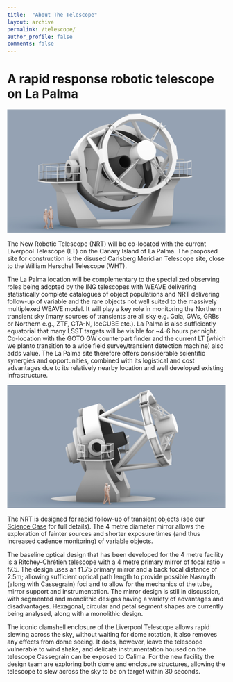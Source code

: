 ```yaml
---
title:  "About The Telescope"
layout: archive
permalink: /telescope/
author_profile: false
comments: false
---
```


# A rapid response robotic telescope on La Palma

![text about an image](NRT_concept_01_2018_ao_01.jpg) 

The New Robotic Telescope (NRT) will be co-located with the current Liverpool Telescope (LT) on the Canary Island of La Palma. The proposed site for construction is the disused Carlsberg Meridian Telescope site, close to the William Herschel Telescope (WHT). 

The La Palma location will be complementary to the specialized observing roles being adopted by the ING telescopes with WEAVE delivering statistically complete catalogues of object populations and NRT delivering follow-up of variable and the rare objects not well suited to the massively multiplexed WEAVE model. It will play a key role in monitoring the Northern transient sky (many sources of transients are all sky e.g. Gaia, GWs, GRBs or Northern e.g., ZTF, CTA-N, IceCUBE etc.). La Palma is also sufficiently equatorial that many LSST targets will be visible for ~4-6 hours per night. Co-location with the GOTO GW counterpart finder and the current LT (which we planto transition to a wide field survey/transient detection machine) also adds value. The La Palma site therefore offers considerable scientific synergies and opportunities, combined with its logistical and cost advantages due to its relatively nearby location and well developed existing infrastructure.

![text about an image](NRT_concept_01_2018_ao_02.jpg)

The NRT is designed for rapid follow-up of transient objects (see our [Science Case](science_case.md) for full details). The 4 metre diameter mirror allows the exploration of fainter sources and shorter exposure times (and thus increased cadence monitoring) of variable objects.

The baseline optical design that has been developed for the 4 metre facility is a Ritchey-Chrétien telescope with a 4 metre primary mirror of focal ratio = f7.5. The design uses an f1.75 primary mirror and a back focal distance of 2.5m; allowing sufficient optical path length to provide possible Nasmyth (along with Cassegrain) foci and to allow for the mechanics of the tube, mirror support and instrumentation. The mirror design is still in discussion, with segmented and monolithic designs having a variety of advantages and disadvantages. Hexagonal, circular and petal segment shapes are currently being analysed, along with a monolithic design. 

The iconic clamshell enclosure of the Liverpool Telescope allows rapid slewing across the sky, without waiting for dome rotation, it also removes any effects from dome seeing. It does, however, leave the telescope vulnerable to wind shake, and delicate instrumentation housed on the telescope Cassegrain can be exposed to Calima. For the new facility the design team are exploring both dome and enclosure structures, allowing the telescope to slew across the sky to be on target within 30 seconds.
